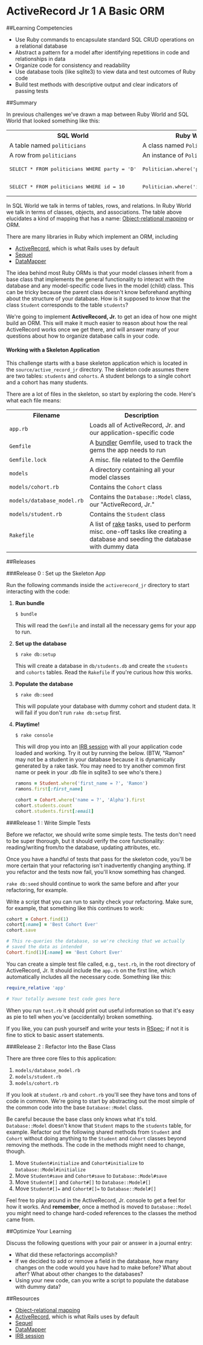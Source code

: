 # ActiveRecord Jr 1 A Basic ORM
 
##Learning Competencies 
 
* Use Ruby commands to encapsulate standard SQL CRUD operations on a relational database
* Abstract a pattern for a model after identifying repetitions in code and relationships in data
* Organize code for consistency and readability
* Use database tools (like sqlite3) to view data and test outcomes of Ruby code
* Build test methods with descriptive output and clear indicators of passing tests

##Summary 

 In previous challenges we've drawn a map between Ruby World and SQL World that looked something like this:

<table class="table table-striped table-bordered">
  <tr>
    <th>SQL World</th>
    <th>Ruby World</th>
  </tr>
  <tr>
    <td>A table named <code>politicians</code></td>
    <td>A class named <code>Politician</code></td>
  </tr>
  <tr>
    <td>A row from <code>politicians</code></td>
    <td>An instance of <code>Politician</code></td>
  </tr>
  <tr>
    <td><pre>SELECT * FROM politicians WHERE party = 'D'</pre></td>
    <td><pre>Politician.where('party = ?', 'D')</pre></td>
  </tr>
  <tr>
    <td><pre>SELECT * FROM politicians WHERE id = 10</pre></td>
    <td><pre>Politician.where('id = ?', 10)</pre></td>
  </tr>
</table>

In SQL World we talk in terms of tables, rows, and relations.  In Ruby World we talk in terms of classes, objects, and associations.  The table above elucidates a kind of mapping that has a name: [Object-relational mapping](http://en.wikipedia.org/wiki/Object-relational_mapping) or ORM.

There are many libraries in Ruby which implement an ORM, including

* [ActiveRecord](http://guides.rubyonrails.org/active_record_querying.html), which is what Rails uses by default
* [Sequel](http://sequel.rubyforge.org/)
* [DataMapper](http://datamapper.org/)

The idea behind most Ruby ORMs is that your model classes inherit from a base class that implements the general functionality to interact with the database and any model-specific code lives in the model (child) class.  This can be tricky because the parent class doesn't know beforehand anything about the structure of your database.  How is it supposed to know that the class `Student` corresponds to the table `students`?

We're going to implement **ActiveRecord, Jr.** to get an idea of how one might build an ORM.  This will make it much easier to reason about how the real ActiveRecord works once we get there, and will answer many of your questions about how to organize database calls in your code.

#### Working with a Skeleton Application

This challenge starts with a base skeleton application which is located in the `source/active_record_jr` directory. 
The skeleton code assumes there are two tables: `students` and `cohorts`.  A student belongs to a single cohort and a cohort has many students.

There are a lot of files in the skeleton, so start by exploring the code.  Here's what each file means:

<table class="table table-bordered table-striped">
  <tr>
    <th>Filename</th>
    <th>Description</th>
  </tr>
  <tr>
    <td><code>app.rb</code></td>
    <td>Loads all of ActiveRecord, Jr. and our application-specific code</td>
  </tr>
  <tr>
    <td><code>Gemfile</code></td>
    <td>A <a href="http://gembundler.com/" target="_blank">bundler</a> Gemfile, used to track the gems the app needs to run</td>
  </tr>
  <tr>
    <td><code>Gemfile.lock</code></td>
    <td>A misc. file related to the Gemfile</td>
  </tr>
  <tr>
    <td><code>models</code></td>
    <td>A directory containing all your model classes</td>
  </tr>
  <tr>
    <td><code>models/cohort.rb</code></td>
    <td>Contains the <code>Cohort</code> class</td>
  </tr>
  <tr>
    <td><code>models/database_model.rb</code></td>
    <td>Contains the <code>Database::Model</code> class, our "ActiveRecord, Jr."</td>
  </tr>
  <tr>
    <td><code>models/student.rb</code></td>
    <td>Contains the <code>Student</code> class</td>
  </tr>
  <tr>
    <td><code>Rakefile</code></td>
    <td>A list of <a href="http://en.wikipedia.org/wiki/Rake_%28software%29" target="_blank">rake</a> tasks, used to perform misc. one-off tasks like creating a database and seeding the database with dummy data</td>
  </tr>
</table>


##Releases

###Release 0 : Set up the Skeleton App

Run the following commands inside the `activerecord_jr` directory to start interacting with the code:

1.  **Run bundle**

    ```text
    $ bundle
    ```

    This will read the `Gemfile` and install all the necessary gems for your app to run.
2.  **Set up the database**

    ```text
    $ rake db:setup
    ```

    This will create a database in `db/students.db` and create the `students` and `cohorts` tables.  Read the `Rakefile` if you're curious how this works.
3.  **Populate the database**

    ```text
    $ rake db:seed
    ```

    This will populate your database with dummy cohort and student data.  It will fail if you don't run `rake db:setup` first.
4.  **Playtime!**

    ```text
    $ rake console
    ```

    This will drop you into an [IRB session](http://en.wikipedia.org/wiki/Interactive_Ruby_Shell) with all your application code loaded and working.  Try it out by running the below.  (BTW, "Ramon" may not be a student in your database because it is dynamically generated by a rake task.  You may need to try another common first name or peek in your .db file in sqlite3 to see who's there.)

    ```ruby
    ramons = Student.where('first_name = ?', 'Ramon')
    ramons.first[:first_name]

    cohort = Cohort.where('name = ?', 'Alpha').first
    cohort.students.count
    cohort.students.first[:email]
    ```

###Release 1 : Write Simple Tests

Before we refactor, we should write some simple tests.  The tests don't need to be super thorough, but it should verify the core functionality: reading/writing from/to the database, updating attributes, etc.

Once you have a handful of tests that pass for the skeleton code, you'll be more certain that your refactoring isn't inadvertently changing anything.  If you refactor and the tests now fail, you'll know something has changed.

`rake db:seed` should continue to work the same before and after your refactoring, for example.

Write a script that you can run to sanity check your refactoring.  Make sure, for example, that something like this continues to work:

```ruby
cohort = Cohort.find(1)
cohort[:name] = 'Best Cohort Ever'
cohort.save

# This re-queries the database, so we're checking that we actually
# saved the data as intended
Cohort.find(1)[:name] == 'Best Cohort Ever'
```

You can create a simple test file called, e.g., `test.rb`, in the root directory of ActiveRecord, Jr.  It should include the `app.rb` on the first line, which automatically includes all the necessary code.  Something like this:

```ruby
require_relative 'app'

# Your totally awesome test code goes here
```

When you run `test.rb` it should print out useful information so that it's easy as pie to tell when you've (accidentally) broken something.

If you like, you can push yourself and write your tests in [RSpec](); if not it is fine to stick to basic assert statements.

###Release 2 : Refactor Into the Base Class

There are three core files to this application:

1. `models/database_model.rb`
2. `models/student.rb`
3. `models/cohort.rb`

If you look at `student.rb` and `cohort.rb` you'll see they have tons and tons of code in common.  We're going to start by abstracting out the most simple of the common code into the base `Database::Model` class.

Be careful because the base class only knows what it's told.  `Database::Model` doesn't know that `Student` maps to the `students` table, for example.  Refactor out the following shared methods from `Student` and `Cohort` without doing anything to the `Student` and `Cohort` classes beyond removing the methods.  The code in the methods might need to change, though.

1. Move `Student#initialize` and `Cohort#initialize` to `Database::Model#initialize`
2. Move `Student#save` and `Cohort#save` to `Database::Model#save`
3. Move `Student#[]` and `Cohort#[]` to `Database::Model#[]`
4. Move `Student#[]=` and `Cohort#[]=` to `Database::Model#[]`

Feel free to play around in the ActiveRecord, Jr. console to get a feel for how it works.  And **remember**, once a method is moved to `Database::Model` you might need to change hard-coded references to the classes the method came from.

##Optimize Your Learning 

Discuss the following questions with your pair or answer in a journal entry: 

  * What did these refactorings accomplish?
  * If we decided to add or remove a field in the database, how many changes on the code would you have had to make before? What about after?  What about other changes to the databases?
  * Using your new code, can you write a script to populate the database with dummy data? 

##Resources

* [Object-relational mapping](http://en.wikipedia.org/wiki/Object-relational_mapping)
* [ActiveRecord](http://guides.rubyonrails.org/active_record_querying.html), which is what Rails uses by default
* [Sequel](http://sequel.rubyforge.org/)
* [DataMapper](http://datamapper.org/)
* [IRB session](http://en.wikipedia.org/wiki/Interactive_Ruby_Shell)
